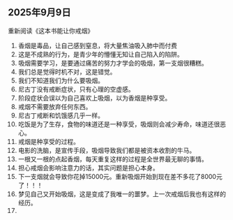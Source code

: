 ## 2025年9月9日
重新阅读《这本书能让你戒烟》

1. 香烟是毒品，让自己感到窒息，将大量焦油吸入肺中而付费
2. 这是不成熟的行为，是青少年的懵懂无知让自己陷入的陷阱。
3. 吸烟需要学习，是要通过痛苦的努力才学会的吸烟，第一支烟很糟糕。
4. 我们总是觉得时机不对，这是错觉。
5. 我们不知道我们为什么要吸烟。
6. 尼古丁没有戒断症状，只有心理的空虚感。
7. 阶段症状会误以为自己喜欢上吸烟，以为香烟是种享受。
8. 戒烟不需要放弃任何东西。
9. 尼古丁戒断和饥饿感几乎一样。
10. 吃饭是为了生存，食物的味道还是一种享受，吸烟则会减少寿命，味道还很恶心。
11. 戒烟是种享受的过程。
12. 电影的洗脑，是宣传手段，吸烟导致我们都是被资本收割的牛马。
13. 一根又一根的点起香烟，每天重复这样的过程是全世界最无聊的事情。
14. 担心戒烟会影响注意力的话，其实问题是担心本身。
15. 下一支烟就会导致你花掉15000元。重新吸烟开始到现在差不多花了8000元了！！！
16. 梦见自己又开始吸烟，这是变成了我唯一的噩梦。上一次戒烟后我也有这样的经历。
17. 